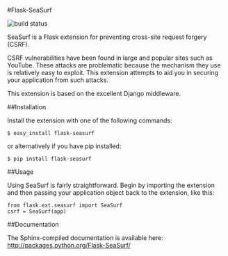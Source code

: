 #Flask-SeaSurf

![build status](https://secure.travis-ci.org/maxcountryman/flask-seasurf.png?branch=master)

SeaSurf is a Flask extension for preventing cross-site request forgery (CSRF). 

CSRF vulnerabilities have been found in large and popular sites such as 
YouTube. These attacks are problematic because the mechanism they use is 
relatively easy to exploit. This extension attempts to aid you in securing 
your application from such attacks.

This extension is based on the excellent Django middleware.


##Installation

Install the extension with one of the following commands:

    $ easy_install flask-seasurf

or alternatively if you have pip installed:

    $ pip install flask-seasurf


##Usage

Using SeaSurf is fairly straightforward. Begin by importing the extension and 
then passing your application object back to the extension, like this:

    from flask.ext.seasurf import SeaSurf
    csrf = SeaSurf(app)


##Documentation

The Sphinx-compiled documentation is available here: http://packages.python.org/Flask-SeaSurf/
